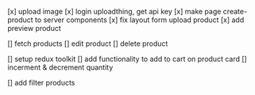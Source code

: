 [x] upload image
[x] login uploadthing, get api key
[x] make page create-product to server components
[x] fix layout form upload product
[x] add preview product

[] fetch products
[] edit product
[] delete product

[] setup redux toolkit
[] add functionality to add to cart on product card
[] incerment & decrement quantity

[] add filter products
